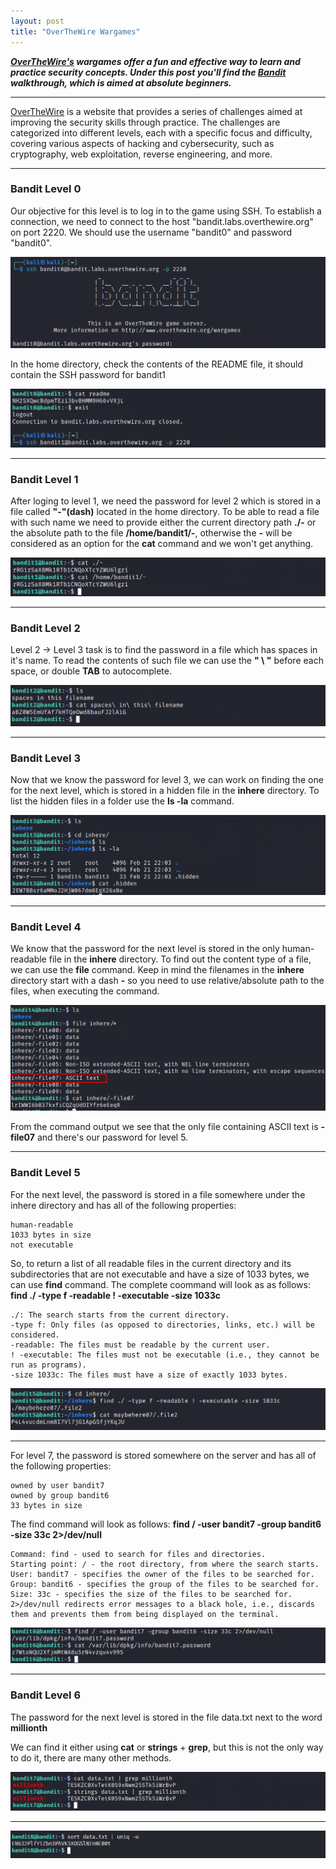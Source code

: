```yaml
---
layout: post
title: "OverTheWire Wargames"
---
```




***[OverTheWire's](https://overthewire.org/wargames/) wargames offer a fun and effective way to learn and practice security concepts. Under this post you'll find the [Bandit](https://overthewire.org/wargames/bandit/) walkthrough, which is aimed at absolute beginners.***


---------------------













[OverTheWire](https://overthewire.org/wargames/) is a website that provides a series of challenges aimed at improving the security skills through practice. The challenges are categorized into different levels, each with a specific focus and difficulty, covering various aspects of hacking and cybersecurity, such as cryptography, web exploitation, reverse engineering, and more.

----------

### Bandit Level 0

Our objective for this level is to log in to the game using SSH. To establish a connection, we need to connect to the host "bandit.labs.overthewire.org" on port 2220. We should use the username "bandit0" and password "bandit0".



![img1](/assets/images/bandit_overthewire/img1.png)

In the home directory, check the contents of the README file, it should contain the SSH password for bandit1

![img2](/assets/images/bandit_overthewire/img2.png)

----------

### Bandit Level 1

After loging to level 1, we need the password for level 2 which is stored in a file called **"-"(dash)** located in the home directory. To be able to read a file with such name we need to provide either the current directory path **./-** or the absolute path to the file **/home/bandit1/-**, otherwise the **-** will be considered as an option for the **cat** command and we won't get anything.






![img3](/assets/images/bandit_overthewire/img3.png)

------------

### Bandit Level 2

Level 2 → Level 3 task is to find the password in a file which has spaces in it's name. To read the contents of such file we can use the **" \ "** before each space, or double **TAB** to autocomplete.

![img4](/assets/images/bandit_overthewire/img4.png)

--------

### Bandit Level 3

Now that we know the password for level 3, we can work on finding the one for the next level, which is stored in a hidden file in the **inhere** directory. To list the hidden files in a folder use the **ls -la** command.

![img5](/assets/images/bandit_overthewire/img5.png)

-------

### Bandit Level 4

We know that the password for the next level is stored in the only human-readable file in the **inhere** directory. To find out the content type of a file, we can use the **file** command. Keep in mind the filenames in the **inhere** directory start with a dash **-** so you need to use relative/absolute path to the files, when executing the command.


![img6](/assets/images/bandit_overthewire/img6.png)

From the command output we see that the only file containing ASCII text is **-file07** and there's our password for level 5.


--------
### Bandit Level 5


For the next level, the password is stored in a file somewhere under the inhere directory and has all of the following properties:

    human-readable
    1033 bytes in size
    not executable

So, to return a list of all readable files in the current directory and its subdirectories that are not executable and have a size of 1033 bytes, we can use **find** command. The complete coommand will look as as follows: **find ./ -type f -readable ! -executable -size 1033c**

    ./: The search starts from the current directory.
    -type f: Only files (as opposed to directories, links, etc.) will be considered.
    -readable: The files must be readable by the current user.
    ! -executable: The files must not be executable (i.e., they cannot be run as programs).
    -size 1033c: The files must have a size of exactly 1033 bytes.



![img7](/assets/images/bandit_overthewire/img7.png)


-------

For level 7, the password is stored somewhere on the server and has all of the following properties:

    owned by user bandit7
    owned by group bandit6
    33 bytes in size

The find command will look as follows: **find / -user bandit7 -group bandit6 -size 33c 2>/dev/null**

    Command: find - used to search for files and directories.
    Starting point: / - the root directory, from where the search starts.
    User: bandit7 - specifies the owner of the files to be searched for.
    Group: bandit6 - specifies the group of the files to be searched for.
    Size: 33c - specifies the size of the files to be searched for.
    2>/dev/null redirects error messages to a black hole, i.e., discards them and prevents them from being displayed on the terminal.




![img8](/assets/images/bandit_overthewire/img8.png)


---------

### Bandit Level 6


The password for the next level is stored in the file data.txt next to the word **millionth**

We can find it either using **cat** or **strings** + **grep**, but this is not the only way to do it, there are many other methods.




![img9](/assets/images/bandit_overthewire/img9.png)

-----------


![img10](/assets/images/bandit_overthewire/img10.png)


